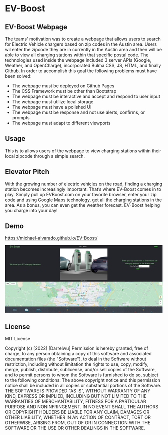 # EV-Boost
 
## EV-Boost Webpage
 
The teams' motivation was to create a webpage that allows users to search for Electric Vehicle chargers based on zip codes in the Austin area. Users wil enter the zipcode they are in currently in the Austin area and then will be able to view all charging stations within that specific postal code. The technologies used inside the webpage included 3 server APIs (Google, Weather, and OpenCharge), incorporated Bulma CSS, JS, HTML, and finally Github. In order to accomplish this goal the following problems must have been solved:
 
 
* The webpage must be deployed on Github Pages
* The CSS Framework must be other than Bootstrap
* The webpage must be interactive and accept and respond to user input
* The webpage must utilize local storage
* The webpage must have a polished UI
* The webpage must be response and not use alerts, confirms, or prompts
* The webpage must adapt to different viewports

## Usage
This is to allows users of the webpage to view charging stations within their local zipcode through a simple search. 

## Elevator Pitch

With the growing number of electric vehicles on the road, finding a 
charging station becomes increasingly important.
That’s where EV-Boost comes in to play. Simply pull up EVBoost.com 
on your favorite browser, enter your zip code and using Google Maps 
technology, get all the charging stations in the area. As a bonus, you 
can even get the weather forecast. EV-Boost helping you charge into 
your day!
 
## Demo
https://michael-alvarado.github.io/EV-Boost/

<img src="./assets/images/website_image.jpg">



## License
 
MIT License
 
Copyright (c) [2022] [Darrelwu]
Permission is hereby granted, free of charge, to any person obtaining a copy of this software and associated documentation files (the "Software"), to deal in the Software without restriction, including without limitation the rights to use, copy, modify, merge, publish, distribute, sublicense, and/or sell copies of the Software, and to permit persons to whom the Software is furnished to do so, subject to the following conditions:
The above copyright notice and this permission notice shall be included in all copies or substantial portions of the Software.
THE SOFTWARE IS PROVIDED "AS IS", WITHOUT WARRANTY OF ANY KIND, EXPRESS OR IMPLIED, INCLUDING BUT NOT LIMITED TO THE WARRANTIES OF MERCHANTABILITY, FITNESS FOR A PARTICULAR PURPOSE AND NONINFRINGEMENT. IN NO EVENT SHALL THE AUTHORS OR COPYRIGHT HOLDERS BE LIABLE FOR ANY CLAIM, DAMAGES OR OTHER LIABILITY, WHETHER IN AN ACTION OF CONTRACT, TORT OR OTHERWISE, ARISING FROM, OUT OF OR IN CONNECTION WITH THE SOFTWARE OR THE USE OR OTHER DEALINGS IN THE SOFTWARE.
